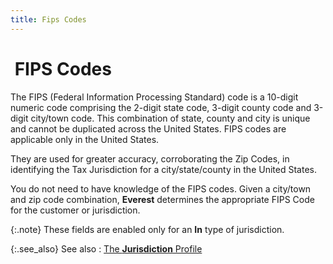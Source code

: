 ```yaml
---
title: Fips Codes
---
```


#  FIPS  Codes


The FIPS (Federal Information Processing Standard) code is a 10-digit  numeric code comprising the 2-digit state code, 3-digit county code and  3-digit city/town code. This combination of state, county and city is  unique and cannot be duplicated across the United States. FIPS codes are  applicable only in the United States.


They are used for greater accuracy, corroborating the Zip Codes, in  identifying the Tax Jurisdiction for a city/state/county in the United  States.


You do not need to have knowledge of the FIPS codes. Given a city/town  and zip code combination, **Everest**  determines the appropriate FIPS Code for the customer or jurisdiction.


{:.note}
These fields are enabled only for an **In** type of jurisdiction.


{:.see_also}
See also
: [The **Jurisdiction**  Profile]({{site.sc_baseurl}}/options/sales-tax/tax-jurisdictions/set-up-jurisdictions/jurisdiction_profile.html)
